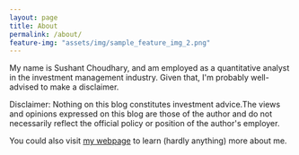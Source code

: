 ```yaml
---
layout: page
title: About
permalink: /about/
feature-img: "assets/img/sample_feature_img_2.png"
---
```


My name is Sushant Choudhary, and am employed as a quantitative analyst in the investment management industry. Given that, I'm probably well-advised to make a disclaimer.

Disclaimer: Nothing on this blog constitutes investment advice.The views and opinions expressed on this blog are those of the author and do not necessarily reflect the official policy or position of the author's employer.

You could also visit [my webpage](https://sushant-choudhary.github.io/) to learn (hardly anything) more about me.

